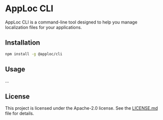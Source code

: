 # AppLoc CLI

AppLoc CLI is a command-line tool designed to help you manage localization files for your applications.

## Installation

```bash
npm install -g @apploc/cli
```

## Usage

...

## License

This project is licensed under the Apache-2.0 license. See the [LICENSE.md](LICENSE.md) file for details.
